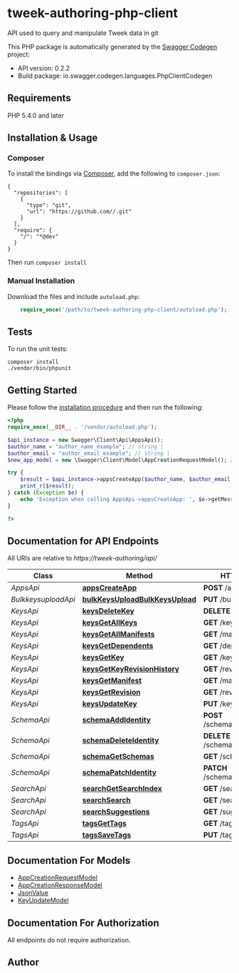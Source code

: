 # tweek-authoring-php-client
API used to query and manipulate Tweek data in git

This PHP package is automatically generated by the [Swagger Codegen](https://github.com/swagger-api/swagger-codegen) project:

- API version: 0.2.2
- Build package: io.swagger.codegen.languages.PhpClientCodegen

## Requirements

PHP 5.4.0 and later

## Installation & Usage
### Composer

To install the bindings via [Composer](http://getcomposer.org/), add the following to `composer.json`:

```
{
  "repositories": [
    {
      "type": "git",
      "url": "https://github.com//.git"
    }
  ],
  "require": {
    "/": "*@dev"
  }
}
```

Then run `composer install`

### Manual Installation

Download the files and include `autoload.php`:

```php
    require_once('/path/to/tweek-authoring-php-client/autoload.php');
```

## Tests

To run the unit tests:

```
composer install
./vendor/bin/phpunit
```

## Getting Started

Please follow the [installation procedure](#installation--usage) and then run the following:

```php
<?php
require_once(__DIR__ . '/vendor/autoload.php');

$api_instance = new Swagger\Client\Api\AppsApi();
$author_name = "author_name_example"; // string | 
$author_email = "author_email_example"; // string | 
$new_app_model = new \Swagger\Client\Model\AppCreationRequestModel(); // \Swagger\Client\Model\AppCreationRequestModel | 

try {
    $result = $api_instance->appsCreateApp($author_name, $author_email, $new_app_model);
    print_r($result);
} catch (Exception $e) {
    echo 'Exception when calling AppsApi->appsCreateApp: ', $e->getMessage(), PHP_EOL;
}

?>
```

## Documentation for API Endpoints

All URIs are relative to *https://tweek-authoring/api/*

Class | Method | HTTP request | Description
------------ | ------------- | ------------- | -------------
*AppsApi* | [**appsCreateApp**](docs/Api/AppsApi.md#appscreateapp) | **POST** /apps | 
*BulkkeysuploadApi* | [**bulkKeysUploadBulkKeysUpload**](docs/Api/BulkkeysuploadApi.md#bulkkeysuploadbulkkeysupload) | **PUT** /bulk-keys-upload | 
*KeysApi* | [**keysDeleteKey**](docs/Api/KeysApi.md#keysdeletekey) | **DELETE** /key | 
*KeysApi* | [**keysGetAllKeys**](docs/Api/KeysApi.md#keysgetallkeys) | **GET** /keys | 
*KeysApi* | [**keysGetAllManifests**](docs/Api/KeysApi.md#keysgetallmanifests) | **GET** /manifests | 
*KeysApi* | [**keysGetDependents**](docs/Api/KeysApi.md#keysgetdependents) | **GET** /dependent | 
*KeysApi* | [**keysGetKey**](docs/Api/KeysApi.md#keysgetkey) | **GET** /key | 
*KeysApi* | [**keysGetKeyRevisionHistory**](docs/Api/KeysApi.md#keysgetkeyrevisionhistory) | **GET** /revision-history | 
*KeysApi* | [**keysGetManifest**](docs/Api/KeysApi.md#keysgetmanifest) | **GET** /manifest | 
*KeysApi* | [**keysGetRevision**](docs/Api/KeysApi.md#keysgetrevision) | **GET** /revision | 
*KeysApi* | [**keysUpdateKey**](docs/Api/KeysApi.md#keysupdatekey) | **PUT** /key | 
*SchemaApi* | [**schemaAddIdentity**](docs/Api/SchemaApi.md#schemaaddidentity) | **POST** /schemas/{identityType} | 
*SchemaApi* | [**schemaDeleteIdentity**](docs/Api/SchemaApi.md#schemadeleteidentity) | **DELETE** /schemas/{identityType} | 
*SchemaApi* | [**schemaGetSchemas**](docs/Api/SchemaApi.md#schemagetschemas) | **GET** /schemas | 
*SchemaApi* | [**schemaPatchIdentity**](docs/Api/SchemaApi.md#schemapatchidentity) | **PATCH** /schemas/{identityType} | 
*SearchApi* | [**searchGetSearchIndex**](docs/Api/SearchApi.md#searchgetsearchindex) | **GET** /search-index | 
*SearchApi* | [**searchSearch**](docs/Api/SearchApi.md#searchsearch) | **GET** /search | 
*SearchApi* | [**searchSuggestions**](docs/Api/SearchApi.md#searchsuggestions) | **GET** /suggestions | 
*TagsApi* | [**tagsGetTags**](docs/Api/TagsApi.md#tagsgettags) | **GET** /tags | 
*TagsApi* | [**tagsSaveTags**](docs/Api/TagsApi.md#tagssavetags) | **PUT** /tags | 


## Documentation For Models

 - [AppCreationRequestModel](docs/Model/AppCreationRequestModel.md)
 - [AppCreationResponseModel](docs/Model/AppCreationResponseModel.md)
 - [JsonValue](docs/Model/JsonValue.md)
 - [KeyUpdateModel](docs/Model/KeyUpdateModel.md)


## Documentation For Authorization

 All endpoints do not require authorization.


## Author




